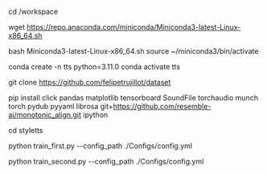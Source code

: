 cd /workspace

wget https://repo.anaconda.com/miniconda/Miniconda3-latest-Linux-x86_64.sh


bash Miniconda3-latest-Linux-x86_64.sh
source ~/miniconda3/bin/activate

conda create -n tts  python=3.11.0
conda activate tts



git clone https://github.com/felipetrujillot/dataset


pip install click pandas matplotlib tensorboard SoundFile torchaudio munch torch pydub pyyaml librosa git+https://github.com/resemble-ai/monotonic_align.git ipython


cd styletts

python train_first.py --config_path ./Configs/config.yml

python train_second.py --config_path ./Configs/config.yml

